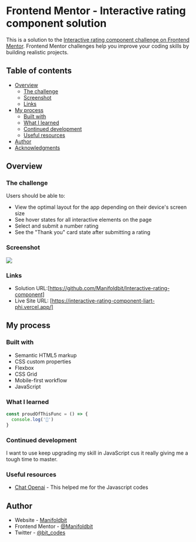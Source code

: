 # Frontend Mentor - Interactive rating component solution

This is a solution to the [Interactive rating component challenge on Frontend Mentor](https://www.frontendmentor.io/challenges/interactive-rating-component-koxpeBUmI). Frontend Mentor challenges help you improve your coding skills by building realistic projects. 

## Table of contents

- [Overview](#overview)
  - [The challenge](#the-challenge)
  - [Screenshot](#screenshot)
  - [Links](#links)
- [My process](#my-process)
  - [Built with](#built-with)
  - [What I learned](#what-i-learned)
  - [Continued development](#continued-development)
  - [Useful resources](#useful-resources)
- [Author](#author)
- [Acknowledgments](#acknowledgments)

## Overview

### The challenge

Users should be able to:

- View the optimal layout for the app depending on their device's screen size
- See hover states for all interactive elements on the page
- Select and submit a number rating
- See the "Thank you" card state after submitting a rating

### Screenshot

![](./screenshot.jpg)

### Links

- Solution URL:[https://github.com/Manifoldbit/Interactive-rating-component]
- Live Site URL: [https://interactive-rating-component-liart-phi.vercel.app/]

## My process

### Built with

- Semantic HTML5 markup
- CSS custom properties
- Flexbox
- CSS Grid
- Mobile-first workflow
- JavaScript

### What I learned

```js
const proudOfThisFunc = () => {
  console.log('🎉')
}
```

### Continued development

I want to use keep upgrading my skill in JavaScript cus it really 
giving me a tough time to master.


### Useful resources

- [Chat Openai](https://www.example.com) - This helped me for the 
Javascript codes

## Author

- Website - [Manifoldbit](https://Manifoldbit.com)
- Frontend Mentor - [@Manifoldbit](https://www.frontendmentor.io/profile/Manifoldbit)
- Twitter - [@bit_codes](https://twitter.com/IloriBabajide)

